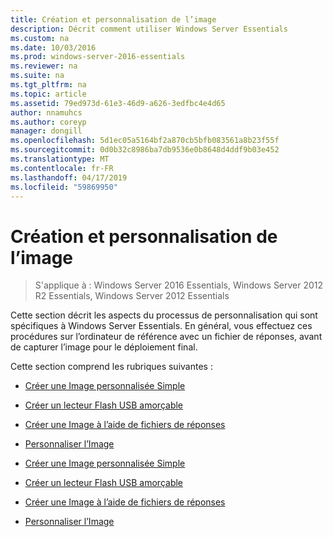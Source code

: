 ```yaml
---
title: Création et personnalisation de l’image
description: Décrit comment utiliser Windows Server Essentials
ms.custom: na
ms.date: 10/03/2016
ms.prod: windows-server-2016-essentials
ms.reviewer: na
ms.suite: na
ms.tgt_pltfrm: na
ms.topic: article
ms.assetid: 79ed973d-61e3-46d9-a626-3edfbc4e4d65
author: nnamuhcs
ms.author: coreyp
manager: dongill
ms.openlocfilehash: 5d1ec05a5164bf2a870cb5bfb083561a8b23f55f
ms.sourcegitcommit: 0d0b32c8986ba7db9536e0b8648d4ddf9b03e452
ms.translationtype: MT
ms.contentlocale: fr-FR
ms.lasthandoff: 04/17/2019
ms.locfileid: "59869950"
---
```

# <a name="creating-and-customizing-the-image"></a>Création et personnalisation de l’image

>S'applique à : Windows Server 2016 Essentials, Windows Server 2012 R2 Essentials, Windows Server 2012 Essentials

Cette section décrit les aspects du processus de personnalisation qui sont spécifiques à Windows Server Essentials. En général, vous effectuez ces procédures sur l’ordinateur de référence avec un fichier de réponses, avant de capturer l’image pour le déploiement final.  
  
 Cette section comprend les rubriques suivantes :  
  

-   [Créer une Image personnalisée Simple](Create-a-Simple-Customized-Image.md)  
  
-   [Créer un lecteur Flash USB amorçable](Create-a-Bootable-USB-Flash-Drive.md)  
  
-   [Créer une Image à l’aide de fichiers de réponses](Create-an-Image-By-Using-Answer-Files.md)  
  
-   [Personnaliser l’Image](Customize-the-Image.md)

-   [Créer une Image personnalisée Simple](../install/Create-a-Simple-Customized-Image.md)  
  
-   [Créer un lecteur Flash USB amorçable](../install/Create-a-Bootable-USB-Flash-Drive.md)  
  
-   [Créer une Image à l’aide de fichiers de réponses](../install/Create-an-Image-By-Using-Answer-Files.md)  
  
-   [Personnaliser l’Image](../install/Customize-the-Image.md)

